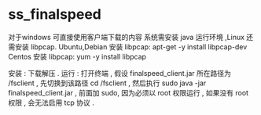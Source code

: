 # ss_finalspeed
对于windows 可直接使用客户端下载的内容
系统需安装 java 运行环境 ,Linux 还需安装 libpcap.
Ubuntu,Debian 安装 libpcap: apt-get -y install libpcap-dev
Centos 安装 libpcap: yum -y install libpcap

安装 : 下载解压 .
运行 : 打开终端 , 假设 finalspeed_client.jar 所在路径为 /fsclient , 先切换到该路径 cd /fsclient ,
	然后执行 sudo java -jar finalspeed_client.jar , 前面加 sudo, 因为必须以 root 权限运行 , 如果没有 root 权限 , 会无法启用 tcp 协议 .


